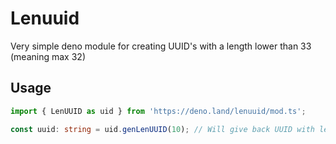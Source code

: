 # Lenuuid

Very simple deno module for creating UUID's with a length lower than 33 (meaning max 32)

## Usage

```typescript
import { LenUUID as uid } from 'https://deno.land/lenuuid/mod.ts';

const uuid: string = uid.genLenUUID(10); // Will give back UUID with length of 10
```